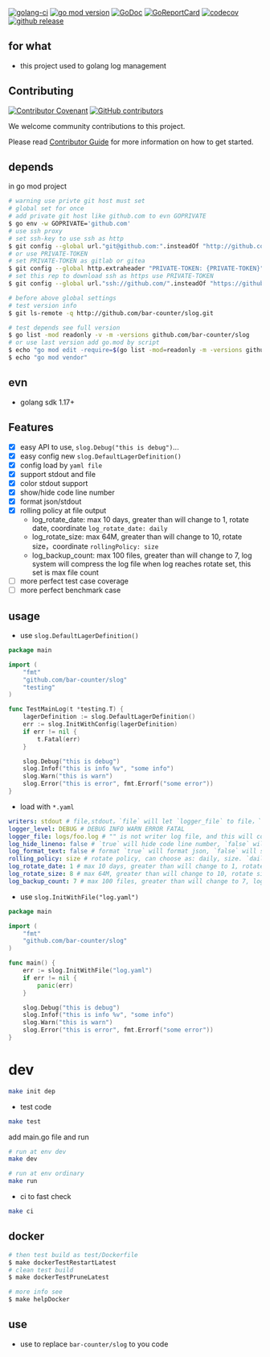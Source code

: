 [![golang-ci](https://github.com/bar-counter/slog/actions/workflows/golang-ci.yml/badge.svg)](https://github.com/bar-counter/slog/actions/workflows/golang-ci.yml)
[![go mod version](https://img.shields.io/github/go-mod/go-version/bar-counter/slog?label=go.mod)](https://github.com/bar-counter/slog)
[![GoDoc](https://godoc.org/github.com/bar-counter/slog?status.png)](https://godoc.org/github.com/bar-counter/slog/)
[![GoReportCard](https://goreportcard.com/badge/github.com/bar-counter/slog)](https://goreportcard.com/report/github.com/bar-counter/slog)
[![codecov](https://codecov.io/gh/bar-counter/slog/branch/main/graph/badge.svg)](https://codecov.io/gh/bar-counter/slog)
[![github release](https://img.shields.io/github/v/release/bar-counter/slog?style=social)](https://github.com/bar-counter/slog/releases)

## for what

- this project used to golang log management

## Contributing

[![Contributor Covenant](https://img.shields.io/badge/contributor%20covenant-v1.4-ff69b4.svg)](.github/CONTRIBUTING_DOC/CODE_OF_CONDUCT.md)
[![GitHub contributors](https://img.shields.io/github/contributors/bridgewwater/gin-api-swagger-temple)](https://github.com/bridgewwater/gin-api-swagger-temple/graphs/contributors)

We welcome community contributions to this project.

Please read [Contributor Guide](.github/CONTRIBUTING_DOC/CONTRIBUTING.md) for more information on how to get started.

## depends

in go mod project

```bash
# warning use privte git host must set
# global set for once
# add private git host like github.com to evn GOPRIVATE
$ go env -w GOPRIVATE='github.com'
# use ssh proxy
# set ssh-key to use ssh as http
$ git config --global url."git@github.com:".insteadOf "http://github.com/"
# or use PRIVATE-TOKEN
# set PRIVATE-TOKEN as gitlab or gitea
$ git config --global http.extraheader "PRIVATE-TOKEN: {PRIVATE-TOKEN}"
# set this rep to download ssh as https use PRIVATE-TOKEN
$ git config --global url."ssh://github.com/".insteadOf "https://github.com/"

# before above global settings
# test version info
$ git ls-remote -q http://github.com/bar-counter/slog.git

# test depends see full version
$ go list -mod readonly -v -m -versions github.com/bar-counter/slog
# or use last version add go.mod by script
$ echo "go mod edit -require=$(go list -mod=readonly -m -versions github.com/bar-counter/slog | awk '{print $1 "@" $NF}')"
$ echo "go mod vendor"
```

## evn

- golang sdk 1.17+

## Features

- [X] easy API to use, `slog.Debug("this is debug")`...
- [X] easy config new `slog.DefaultLagerDefinition()`
- [X] config load by `yaml file`
- [X] support stdout and file
- [X] color stdout support
- [X] show/hide code line number
- [X] format json/stdout
- [X] rolling policy at file output
    - log_rotate_date: max 10 days, greater than will change to 1, rotate date, coordinate `log_rotate_date: daily`
    - log_rotate_size: max 64M, greater than will change to 10, rotate size，coordinate `rollingPolicy: size`
    - log_backup_count: max 100 files, greater than will change to 7, log system will compress the log file when log
      reaches rotate set, this set is max file count
- [ ] more perfect test case coverage
- [ ] more perfect benchmark case

## usage

- use `slog.DefaultLagerDefinition()`

```go
package main

import (
	"fmt"
	"github.com/bar-counter/slog"
	"testing"
)

func TestMainLog(t *testing.T) {
	lagerDefinition := slog.DefaultLagerDefinition()
	err := slog.InitWithConfig(lagerDefinition)
	if err != nil {
		t.Fatal(err)
	}

	slog.Debug("this is debug")
	slog.Infof("this is info %v", "some info")
	slog.Warn("this is warn")
	slog.Error("this is error", fmt.Errorf("some error"))
}
```

- load with `*.yaml`

```yaml
writers: stdout # file,stdout。`file` will let `logger_file` to file，`stdout` will show at std, most of time use bose
logger_level: DEBUG # DEBUG INFO WARN ERROR FATAL
logger_file: logs/foo.log # "" is not writer log file, and this will cover by env: CHASSIS_HOME
log_hide_lineno: false # `true` will hide code line number, `false` will show code line number, default is false
log_format_text: false # format `true` will format json, `false` will show std, default is false
rolling_policy: size # rotate policy, can choose as: daily, size. `daily` store as daily，`size` will save as max
log_rotate_date: 1 # max 10 days, greater than will change to 1, rotate date, coordinate `log_rotate_date: daily`
log_rotate_size: 8 # max 64M, greater than will change to 10, rotate size，coordinate `rollingPolicy: size`
log_backup_count: 7 # max 100 files, greater than will change to 7, log system will compress the log file when log reaches rotate set, this set is max file count
```

- use `slog.InitWithFile("log.yaml")`

```go
package main

import (
	"fmt"
	"github.com/bar-counter/slog"
)

func main() {
	err := slog.InitWithFile("log.yaml")
	if err != nil {
		panic(err)
	}

	slog.Debug("this is debug")
	slog.Infof("this is info %v", "some info")
	slog.Warn("this is warn")
	slog.Error("this is error", fmt.Errorf("some error"))
}
```

# dev

```bash
make init dep
```

- test code

```bash
make test
```

add main.go file and run

```bash
# run at env dev
make dev

# run at env ordinary
make run
```

- ci to fast check

```bash
make ci
```

## docker

```bash
# then test build as test/Dockerfile
$ make dockerTestRestartLatest
# clean test build
$ make dockerTestPruneLatest

# more info see
$ make helpDocker
```

## use

- use to replace
  `bar-counter/slog` to you code

